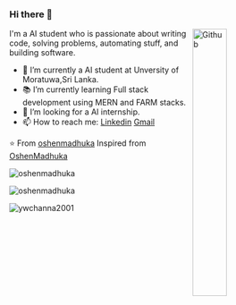 ### Hi there 👋

<img width="35%" align="right" alt="Github" src="https://user-images.githubusercontent.com/48678280/88862734-4903af80-d201-11ea-968b-9c939d88a37c.gif" />

I'm a AI student who is passionate about writing code, solving problems, automating stuff, and building software.

- 🔭 I’m currently a AI student at Unversity of Moratuwa,Sri Lanka.
- 📚 I’m currently learning  Full stack development using MERN and FARM stacks.
- 👯 I’m looking for a AI internship. 
- 📫 How to reach me: [Linkedin](https://www.linkedin.com/in/oshen-madhuka-624346235/) [Gmail](oshenbhawajith1999@gmail.com)

⭐️ From [oshenmadhuka](https://www.linkedin.com/in/oshen-madhuka-624346235/)
Inspired from [OshenMadhuka](https://github.com/oshenmadhuka)


<p><img align="left" src="https://github-readme-stats.vercel.app/api?username=oshenmadhuka&theme=radical&show_icons=true" alt="oshenmadhuka" /></p>
<br>
<p>&nbsp;<img align="left" src="https://github-readme-stats.vercel.app/api/top-langs/?username=oshenmadhuka&hide_progress=true" alt="oshenmadhuka" /></p>

<p><img align="center" src="https://github-readme-streak-stats.herokuapp.com/?user=oshenmadhuka&" alt="ywchanna2001" /></p>
